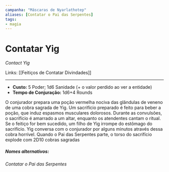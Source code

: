 ```yaml
---
campanha: "Máscaras de Nyarlathotep"
aliases: [Contatar o Pai das Serpentes]
tags: 
- magia
---
```


# Contatar Yig
_Contact Yig_

Links: [[Feitiços de Contatar Divindades]]

---
-  **Custo:** 5 Poder; 1d6 Sanidade (+ o valor perdido ao ver a entidade)
- **Tempo de Conjuração:** 1d6+4 Rounds

O conjurador prepara uma poção vermelha nociva das glândulas de veneno de uma cobra sagrada de Yig. Um sacrifício preparado é feito para beber a poção, que induz espasmos musculares dolorosos. Durante as convulsões, o sacrifício é amarrado a um altar, enquanto os atendentes cantam o ritual. Se o feitiço for bem sucedido, um filho de Yig irrompe do estômago do sacrifício. Yig conversa com o conjurador por alguns minutos através dessa cobra horrível. Quando o Pai das Serpentes parte, o torso do sacrifício explode com 2D10 cobras sagradas

##### Nomes alternativos: 
*Contatar o Pai das Serpentes*